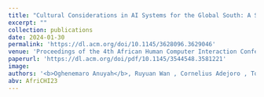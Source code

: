 ```yaml
---
title: "Cultural Considerations in AI Systems for the Global South: A Systematic Review"
excerpt: ""
collection: publications
date: 2024-01-30
permalink: 'https://dl.acm.org/doi/10.1145/3628096.3629046'
venue: 'Proceedings of the 4th African Human Computer Interaction Conference'
paperurl: 'https://dl.acm.org/doi/pdf/10.1145/3544548.3581221'
image:
authors: '<b>Oghenemaro Anuyah</b>, Ruyuan Wan , Cornelius Adejoro , Tom Yeh , Ronald Metoyer , & Karla Badillo-Urquiola.'
abv: AfriCHI23
---
```


